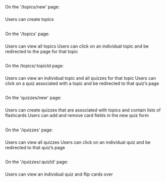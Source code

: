 ##
On the '/topics/new' page:
###
Users can create topics

##
On the '/topics' page:
###
Users can view all topics
Users can click on an individual topic and be redirected to the page for that topic

##
On the /topics/:topicId page:
###
Users can view an individual topic and all quizzes for that topic
Users can click on a quiz associated with a topic and be redirected to that quiz’s page

##
On the 'quizzes/new' page:
###
Users can create quizzes that are associated with topics and contain lists of flashcards
Users can add and remove card fields in the new quiz form

##
On the '/quizzes' page:
###
Users can view all quizzes
Users can click on an individual quiz and be redirected to that quiz’s page

##
On the '/quizzes/:quizId' page:
###
Users can view an individual quiz and flip cards over